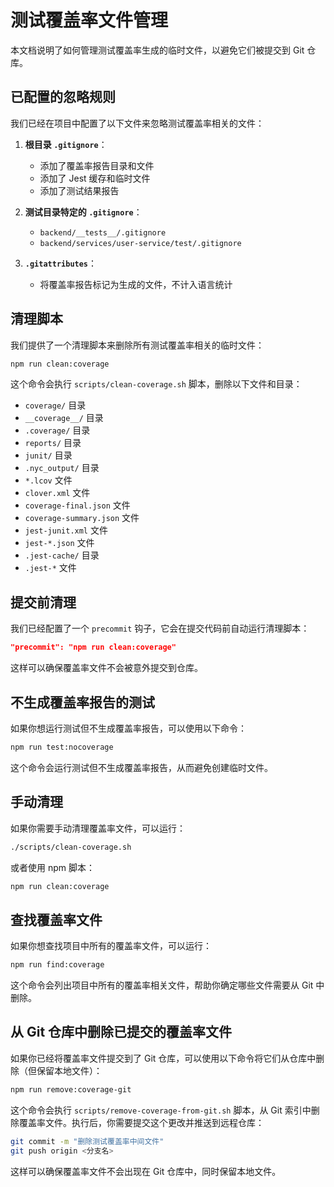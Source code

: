 # 测试覆盖率文件管理

本文档说明了如何管理测试覆盖率生成的临时文件，以避免它们被提交到 Git 仓库。

## 已配置的忽略规则

我们已经在项目中配置了以下文件来忽略测试覆盖率相关的文件：

1. **根目录 `.gitignore`**：
   - 添加了覆盖率报告目录和文件
   - 添加了 Jest 缓存和临时文件
   - 添加了测试结果报告

2. **测试目录特定的 `.gitignore`**：
   - `backend/__tests__/.gitignore`
   - `backend/services/user-service/test/.gitignore`

3. **`.gitattributes`**：
   - 将覆盖率报告标记为生成的文件，不计入语言统计

## 清理脚本

我们提供了一个清理脚本来删除所有测试覆盖率相关的临时文件：

```bash
npm run clean:coverage
```

这个命令会执行 `scripts/clean-coverage.sh` 脚本，删除以下文件和目录：

- `coverage/` 目录
- `__coverage__/` 目录
- `.coverage/` 目录
- `reports/` 目录
- `junit/` 目录
- `.nyc_output/` 目录
- `*.lcov` 文件
- `clover.xml` 文件
- `coverage-final.json` 文件
- `coverage-summary.json` 文件
- `jest-junit.xml` 文件
- `jest-*.json` 文件
- `.jest-cache/` 目录
- `.jest-*` 文件

## 提交前清理

我们已经配置了一个 `precommit` 钩子，它会在提交代码前自动运行清理脚本：

```json
"precommit": "npm run clean:coverage"
```

这样可以确保覆盖率文件不会被意外提交到仓库。

## 不生成覆盖率报告的测试

如果你想运行测试但不生成覆盖率报告，可以使用以下命令：

```bash
npm run test:nocoverage
```

这个命令会运行测试但不生成覆盖率报告，从而避免创建临时文件。

## 手动清理

如果你需要手动清理覆盖率文件，可以运行：

```bash
./scripts/clean-coverage.sh
```

或者使用 npm 脚本：

```bash
npm run clean:coverage
```

## 查找覆盖率文件

如果你想查找项目中所有的覆盖率文件，可以运行：

```bash
npm run find:coverage
```

这个命令会列出项目中所有的覆盖率相关文件，帮助你确定哪些文件需要从 Git 中删除。

## 从 Git 仓库中删除已提交的覆盖率文件

如果你已经将覆盖率文件提交到了 Git 仓库，可以使用以下命令将它们从仓库中删除（但保留本地文件）：

```bash
npm run remove:coverage-git
```

这个命令会执行 `scripts/remove-coverage-from-git.sh` 脚本，从 Git 索引中删除覆盖率文件。执行后，你需要提交这个更改并推送到远程仓库：

```bash
git commit -m "删除测试覆盖率中间文件"
git push origin <分支名>
```

这样可以确保覆盖率文件不会出现在 Git 仓库中，同时保留本地文件。
